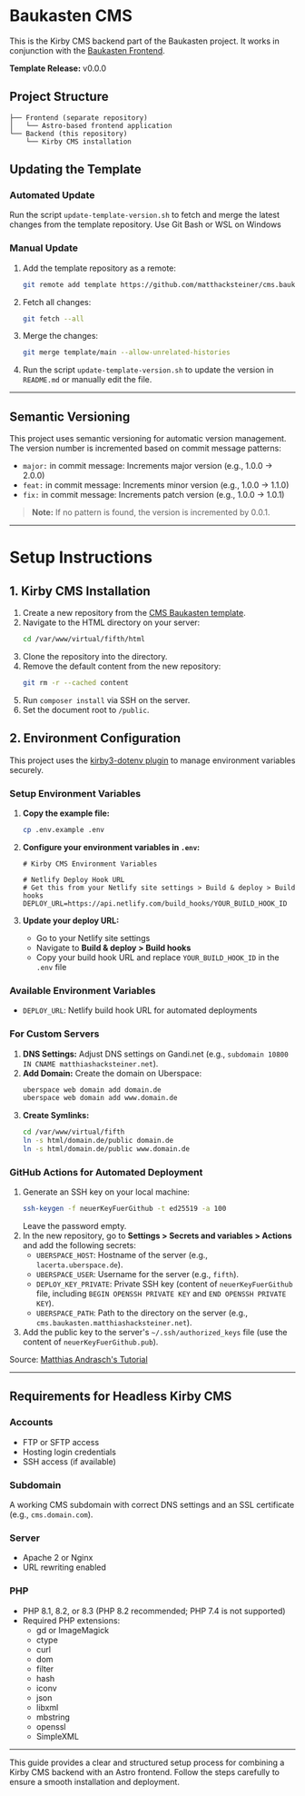 # Baukasten CMS

This is the Kirby CMS backend part of the Baukasten project. It works in conjunction with the [Baukasten Frontend](https://github.com/matthacksteiner/baukasten).

**Template Release:** v0.0.0

## Project Structure

```
├── Frontend (separate repository)
│   └── Astro-based frontend application
└── Backend (this repository)
    └── Kirby CMS installation
```

## Updating the Template

### Automated Update

Run the script `update-template-version.sh` to fetch and merge the latest changes from the template repository. Use Git Bash or WSL on Windows

### Manual Update

1. Add the template repository as a remote:
   ```bash
   git remote add template https://github.com/matthacksteiner/cms.baukasten
   ```
2. Fetch all changes:
   ```bash
   git fetch --all
   ```
3. Merge the changes:
   ```bash
   git merge template/main --allow-unrelated-histories
   ```
4. Run the script `update-template-version.sh` to update the version in `README.md` or manually edit the file.

---

## Semantic Versioning

This project uses semantic versioning for automatic version management. The version number is incremented based on commit message patterns:

- `major:` in commit message: Increments major version (e.g., 1.0.0 -> 2.0.0)
- `feat:` in commit message: Increments minor version (e.g., 1.0.0 -> 1.1.0)
- `fix:` in commit message: Increments patch version (e.g., 1.0.0 -> 1.0.1)

> **Note:** If no pattern is found, the version is incremented by 0.0.1.

---

# Setup Instructions

## 1. Kirby CMS Installation

1. Create a new repository from the [CMS Baukasten template](https://github.com/matthacksteiner/cms.baukasten).
2. Navigate to the HTML directory on your server:
   ```bash
   cd /var/www/virtual/fifth/html
   ```
3. Clone the repository into the directory.
4. Remove the default content from the new repository:
   ```bash
   git rm -r --cached content
   ```
5. Run `composer install` via SSH on the server.
6. Set the document root to `/public`.

## 2. Environment Configuration

This project uses the [kirby3-dotenv plugin](https://github.com/bnomei/kirby3-dotenv) to manage environment variables securely.

### Setup Environment Variables

1. **Copy the example file:**

   ```bash
   cp .env.example .env
   ```

2. **Configure your environment variables in `.env`:**

   ```env
   # Kirby CMS Environment Variables

   # Netlify Deploy Hook URL
   # Get this from your Netlify site settings > Build & deploy > Build hooks
   DEPLOY_URL=https://api.netlify.com/build_hooks/YOUR_BUILD_HOOK_ID
   ```

3. **Update your deploy URL:**
   - Go to your Netlify site settings
   - Navigate to **Build & deploy > Build hooks**
   - Copy your build hook URL and replace `YOUR_BUILD_HOOK_ID` in the `.env` file

### Available Environment Variables

- `DEPLOY_URL`: Netlify build hook URL for automated deployments

### For Custom Servers

1. **DNS Settings:** Adjust DNS settings on Gandi.net (e.g., `subdomain 10800 IN CNAME matthiashacksteiner.net`).
2. **Add Domain:** Create the domain on Uberspace:
   ```bash
   uberspace web domain add domain.de
   uberspace web domain add www.domain.de
   ```
3. **Create Symlinks:**
   ```bash
   cd /var/www/virtual/fifth
   ln -s html/domain.de/public domain.de
   ln -s html/domain.de/public www.domain.de
   ```

### GitHub Actions for Automated Deployment

1. Generate an SSH key on your local machine:
   ```bash
   ssh-keygen -f neuerKeyFuerGithub -t ed25519 -a 100
   ```
   Leave the password empty.
2. In the new repository, go to **Settings > Secrets and variables > Actions** and add the following secrets:
   - `UBERSPACE_HOST`: Hostname of the server (e.g., `lacerta.uberspace.de`).
   - `UBERSPACE_USER`: Username for the server (e.g., `fifth`).
   - `DEPLOY_KEY_PRIVATE`: Private SSH key (content of `neuerKeyFuerGithub` file, including `BEGIN OPENSSH PRIVATE KEY` and `END OPENSSH PRIVATE KEY`).
   - `UBERSPACE_PATH`: Path to the directory on the server (e.g., `cms.baukasten.matthiashacksteiner.net`).
3. Add the public key to the server's `~/.ssh/authorized_keys` file (use the content of `neuerKeyFuerGithub.pub`).

Source: [Matthias Andrasch's Tutorial](https://matthias-andrasch.eu/2021/tutorial-webseite-mittels-github-actions-deployment-zu-uberspace-uebertragen-rsync/)

---

## Requirements for Headless Kirby CMS

### Accounts

- FTP or SFTP access
- Hosting login credentials
- SSH access (if available)

### Subdomain

A working CMS subdomain with correct DNS settings and an SSL certificate (e.g., `cms.domain.com`).

### Server

- Apache 2 or Nginx
- URL rewriting enabled

### PHP

- PHP 8.1, 8.2, or 8.3 (PHP 8.2 recommended; PHP 7.4 is not supported)
- Required PHP extensions:
  - gd or ImageMagick
  - ctype
  - curl
  - dom
  - filter
  - hash
  - iconv
  - json
  - libxml
  - mbstring
  - openssl
  - SimpleXML

---

This guide provides a clear and structured setup process for combining a Kirby CMS backend with an Astro frontend. Follow the steps carefully to ensure a smooth installation and deployment.
